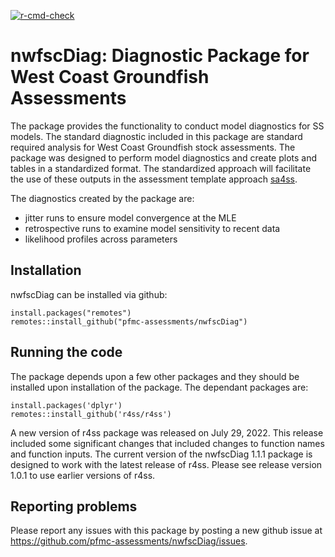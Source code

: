 [![r-cmd-check](https://github.com/pfmc-assessments/nwfscDiag/actions/workflows/r-cmd-check.yml/badge.svg)](https://github.com/pfmc-assessments/nwfscDiag/actions/workflows/r-cmd-check.yml)

# nwfscDiag: Diagnostic Package for West Coast Groundfish Assessments

The package provides the functionality to conduct model diagnostics for SS models.  The standard diagnostic included in this package are standard required analysis for West Coast Groundfish stock assessments. The package was designed to perform model diagnostics and create plots and tables in a standardized format. The standardized approach will facilitate the use of these outputs in the assessment template approach [sa4ss](https://github.com/pfmc-assessments/sa4ss).

The diagnostics created by the package are:
- jitter runs to ensure model convergence at the MLE
- retrospective runs to examine model sensitivity to recent data 
- likelihood profiles across parameters 

## Installation

nwfscDiag can be installed via github:
```
install.packages("remotes")
remotes::install_github("pfmc-assessments/nwfscDiag")
```
## Running the code
The package depends upon a few other packages and they should be installed upon installation of the package. The dependant packages are:
```
install.packages('dplyr')
remotes::install_github('r4ss/r4ss')
```
A new version of r4ss package was released on July 29, 2022. This release included some significant changes that included changes to function names and function inputs.  The current version of the nwfscDiag 1.1.1 package is designed to work with the latest release of r4ss. Please see release version 1.0.1 to use earlier versions of r4ss. 

## Reporting problems

Please report any issues with this package by posting a new github issue at <https://github.com/pfmc-assessments/nwfscDiag/issues>. 
